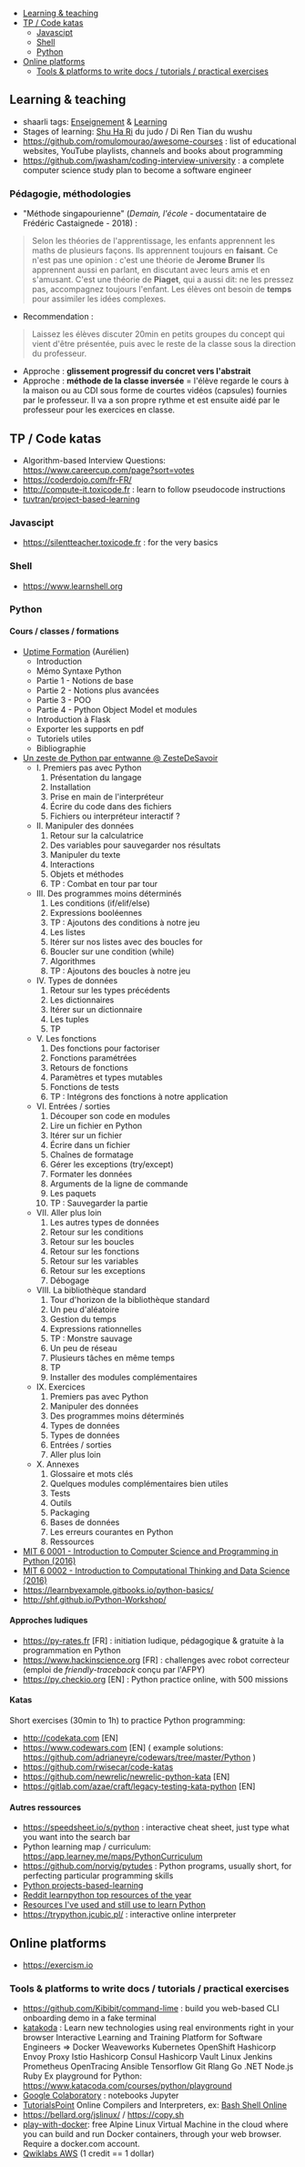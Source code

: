 <!-- To update this Table Of Contents:
    markdown-toc --indent "    " --maxdepth 3 -i Teaching.md
-->

<!-- toc -->

- [Learning & teaching](#learning--teaching)
- [TP / Code katas](#tp--code-katas)
    * [Javascipt](#javascipt)
    * [Shell](#shell)
    * [Python](#python)
- [Online platforms](#online-platforms)
    * [Tools & platforms to write docs / tutorials / practical exercises](#tools--platforms-to-write-docs--tutorials--practical-exercises)

<!-- tocstop -->

## Learning & teaching
- shaarli tags: [Enseignement](https://chezsoi.org/shaarli/?searchtags=Enseignement) & [Learning](https://chezsoi.org/shaarli/?searchtags=Learning)
- Stages of learning: [Shu Ha Ri](https://en.wikipedia.org/wiki/Shuhari) du judo / Di Ren Tian du wushu
- https://github.com/romulomourao/awesome-courses : list of educational websites, YouTube playlists, channels and books about programming
- https://github.com/jwasham/coding-interview-university : a complete computer science study plan to become a software engineer

### Pédagogie, méthodologies
* "Méthode singapourienne" (_Demain, l'école_ - documentataire de Frédéric Castaignede - 2018) :
> Selon les théories de l'apprentissage, les enfants apprennent les maths de plusieurs façons.
> Ils apprennent toujours en **faisant**.
> Ce n'est pas une opinion : c'est une théorie de **Jerome Bruner**
> Ils apprennent aussi en parlant, en discutant avec leurs amis et en s'amusant.
> C'est une théorie de **Piaget**, qui a aussi dit: ne les pressez pas, accompagnez toujours l'enfant.
> Les élèves ont besoin de **temps** pour assimiler les idées complexes.
* Recommendation :
> Laissez les élèves discuter 20min en petits groupes du concept qui vient d'être présentée,
> puis avec le reste de la classe sous la direction du professeur.
* Approche : **glissement progressif du concret vers l'abstrait**
* Approche : **méthode de la classe inversée** = l'élève regarde le cours à la maison ou au CDI
  sous forme de courtes vidéos (capsules) fournies par le professeur.
  Il va a son propre rythme et est ensuite aidé par le professeur pour les exercices en classe.

## TP / Code katas
* Algorithm-based Interview Questions: https://www.careercup.com/page?sort=votes
* https://coderdojo.com/fr-FR/
* http://compute-it.toxicode.fr : learn to follow pseudocode instructions
* [tuvtran/project-based-learning](https://github.com/tuvtran/project-based-learning/blob/master/README.md#python)

### Javascipt
* https://silentteacher.toxicode.fr : for the very basics

### Shell
- https://www.learnshell.org

### Python
#### Cours / classes / formations
- [Uptime Formation](https://python2021q1.uptime-formation.fr/) (Aurélien)
    * Introduction
    * Mémo Syntaxe Python
    * Partie 1 - Notions de base
    * Partie 2 - Notions plus avancées
    * Partie 3 - POO
    * Partie 4 - Python Object Model et modules
    * Introduction à Flask
    * Exporter les supports en pdf
    * Tutoriels utiles
    * Bibliographie
- [Un zeste de Python par entwanne @ ZesteDeSavoir](https://zestedesavoir.com/contenus/beta/2514/un-zeste-de-python/)
    * I. Premiers pas avec Python
        1. Présentation du langage
        2. Installation
        3. Prise en main de l'interpréteur
        4. Écrire du code dans des fichiers
        5. Fichiers ou interpréteur interactif ?
    * II. Manipuler des données
        1. Retour sur la calculatrice
        2. Des variables pour sauvegarder nos résultats
        3. Manipuler du texte
        4. Interactions
        5. Objets et méthodes
        6. TP : Combat en tour par tour
    * III. Des programmes moins déterminés
        1. Les conditions (if/elif/else)
        2. Expressions booléennes
        3. TP : Ajoutons des conditions à notre jeu
        4. Les listes
        5. Itérer sur nos listes avec des boucles for
        6. Boucler sur une condition (while)
        7. Algorithmes
        8. TP : Ajoutons des boucles à notre jeu
    * IV. Types de données
        1. Retour sur les types précédents
        2. Les dictionnaires
        3. Itérer sur un dictionnaire
        4. Les tuples
        5. TP
    * V. Les fonctions
        1. Des fonctions pour factoriser
        2. Fonctions paramétrées
        3. Retours de fonctions
        4. Paramètres et types mutables
        5. Fonctions de tests
        6. TP : Intégrons des fonctions à notre application
    * VI. Entrées / sorties
        1. Découper son code en modules
        2. Lire un fichier en Python
        3. Itérer sur un fichier
        4. Écrire dans un fichier
        5. Chaînes de formatage
        6. Gérer les exceptions (try/except)
        7. Formater les données
        8. Arguments de la ligne de commande
        9. Les paquets
        10. TP : Sauvegarder la partie
    * VII. Aller plus loin
        1. Les autres types de données
        2. Retour sur les conditions
        3. Retour sur les boucles
        4. Retour sur les fonctions
        5. Retour sur les variables
        6. Retour sur les exceptions
        7. Débogage
    * VIII. La bibliothèque standard
        1. Tour d'horizon de la bibliothèque standard
        2. Un peu d'aléatoire
        3. Gestion du temps
        4. Expressions rationnelles
        5. TP : Monstre sauvage
        6. Un peu de réseau
        7. Plusieurs tâches en même temps
        8. TP
        9. Installer des modules complémentaires
    * IX. Exercices
        1. Premiers pas avec Python
        2. Manipuler des données
        3. Des programmes moins déterminés
        4. Types de données
        5. Types de données
        6. Entrées / sorties
        7. Aller plus loin
    * X. Annexes
        1. Glossaire et mots clés
        2. Quelques modules complémentaires bien utiles
        3. Tests
        4. Outils
        5. Packaging
        6. Bases de données
        7. Les erreurs courantes en Python
        8. Ressources
- [MIT 6 0001 - Introduction to Computer Science and Programming in Python (2016)](https://ocw.mit.edu/courses/electrical-engineering-and-computer-science/6-0001-introduction-to-computer-science-and-programming-in-python-fall-2016/)
- [MIT 6 0002 - Introduction to Computational Thinking and Data Science (2016)](https://ocw.mit.edu/courses/electrical-engineering-and-computer-science/6-0002-introduction-to-computational-thinking-and-data-science-fall-2016/)
- https://learnbyexample.gitbooks.io/python-basics/
- http://shf.github.io/Python-Workshop/

#### Approches ludiques
- https://py-rates.fr [FR] : initiation ludique, pédagogique & gratuite à la programmation en Python
- https://www.hackinscience.org [FR] : challenges avec robot correcteur (emploi de _friendly-traceback_ conçu par l'AFPY)
- https://py.checkio.org [EN] : Python practice online, with 500 missions

#### Katas
Short exercises (30min to 1h) to practice Python programming:

- http://codekata.com [EN]
- https://www.codewars.com [EN] ( example solutions: https://github.com/adrianeyre/codewars/tree/master/Python )
- https://github.com/rwisecar/code-katas
- https://github.com/newrelic/newrelic-python-kata [EN]
- https://gitlab.com/azae/craft/legacy-testing-kata-python [EN]

#### Autres ressources
- https://speedsheet.io/s/python : interactive cheat sheet, just type what you want into the search bar
- Python learning map / curriculum: https://app.learney.me/maps/PythonCurriculum
- https://github.com/norvig/pytudes : Python programs, usually short, for perfecting particular programming skills
- [Python projects-based-learning](https://github.com/tuvtran/project-based-learning/blob/master/README.md#python)
- [Reddit learnpython top resources of the year](https://www.reddit.com/r/learnpython/top/?t=year)
- [Resources I've used and still use to learn Python](https://www.reddit.com/r/Python/comments/w2eowi/resources_ive_used_and_still_use_to_learn_python/)
- https://trypython.jcubic.pl/ : interactive online interpreter


## Online platforms
- https://exercism.io

### Tools & platforms to write docs / tutorials / practical exercises
- https://github.com/Kibibit/command-lime : build you web-based CLI onboarding demo in a fake terminal
- [katakoda](https://katacoda.com) : Learn new technologies using real environments right in your browser
Interactive Learning and Training Platform for Software Engineers
=> Docker Weaveworks Kubernetes OpenShift Hashicorp Envoy Proxy Istio Hashicorp Consul Hashicorp Vault Linux Jenkins Prometheus OpenTracing Ansible Tensorflow Git Rlang Go .NET Node.js Ruby
Ex playground for Python: https://www.katacoda.com/courses/python/playground
- [Google Colaboratory](https://colab.research.google.com/notebooks/intro.ipynb) : notebooks Jupyter
- [TutorialsPoint](https://www.tutorialspoint.com/codingground.htm) Online Compilers and Interpreters,
  ex: [Bash Shell Online](https://www.tutorialspoint.com/unix_terminal_online.php)
- https://bellard.org/jslinux/ / https://copy.sh
- [play-with-docker](https://labs.play-with-docker.com): free Alpine Linux Virtual Machine in the cloud where you can build and run Docker containers,
  through your web browser. Require a docker.com account.
- [Qwiklabs AWS](https://run.qwiklab.com/catalog?cloud=AWS) (1 credit == 1 dollar)
